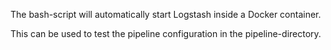 The bash-script will automatically start Logstash inside a Docker container.

This can be used to test the pipeline configuration in the pipeline-directory.
